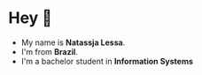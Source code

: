 # Hey 👋

 - My name is **Natassja Lessa**. 
 - I'm from **Brazil**. 
 - I'm a bachelor student in **Information Systems**






